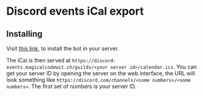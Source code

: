 # Discord events iCal export

## Installing

Visit [this link](https://discord.com/api/oauth2/authorize?client_id=985592403056545874&permissions=0&scope=bot),
to install the bot in your server.

The iCal is then served at `https://discord-events.magicalcodewit.ch/guilds/<your server id>/calendar.ics`.
You can get your server ID by opening the server on the web interface, the URL will look something like
`https://discord.com/channels/<some numbers>/<some numbers>`. The first set of numbers is your server ID.